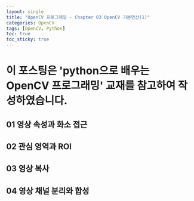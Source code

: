 ```yaml
---
layout: single
title: "OpenCV 프로그래밍 - Chapter 03 OpenCV 기본연산(1)"
categories: OpenCV
tags: [OpenCV, Python]
toc: true
toc_sticky: true
---
```


# 이 포스팅은 'python으로 배우는 OpenCV 프로그래밍' 교재를 참고하여 작성하였습니다.
## 01 영상 속성과 화소 접근

## 02 관심 영역과 ROI

## 03 영상 복사

## 04 영상 채널 분리와 합성